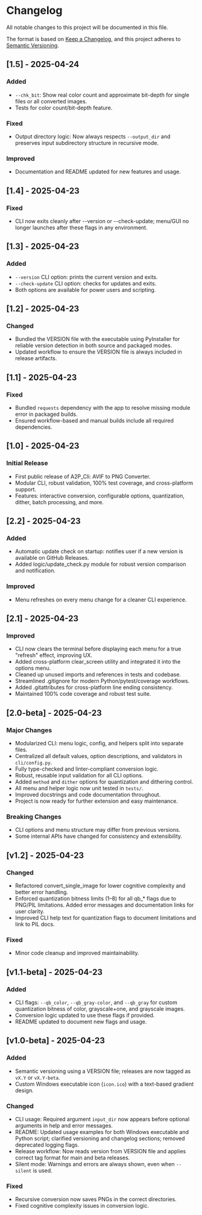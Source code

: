 # Changelog

All notable changes to this project will be documented in this file.

The format is based on [Keep a Changelog](https://keepachangelog.com/en/1.0.0/), and this project adheres to [Semantic Versioning](https://semver.org/spec/v2.0.0/).

## [1.5] - 2025-04-24
### Added
- `--chk_bit`: Show real color count and approximate bit-depth for single files or all converted images.
- Tests for color count/bit-depth feature.

### Fixed
- Output directory logic: Now always respects `--output_dir` and preserves input subdirectory structure in recursive mode.

### Improved
- Documentation and README updated for new features and usage.

## [1.4] - 2025-04-23
### Fixed
- CLI now exits cleanly after --version or --check-update; menu/GUI no longer launches after these flags in any environment.

## [1.3] - 2025-04-23
### Added
- `--version` CLI option: prints the current version and exits.
- `--check-update` CLI option: checks for updates and exits.
- Both options are available for power users and scripting.

## [1.2] - 2025-04-23
### Changed
- Bundled the VERSION file with the executable using PyInstaller for reliable version detection in both source and packaged modes.
- Updated workflow to ensure the VERSION file is always included in release artifacts.

## [1.1] - 2025-04-23
### Fixed
- Bundled `requests` dependency with the app to resolve missing module error in packaged builds.
- Ensured workflow-based and manual builds include all required dependencies.

## [1.0] - 2025-04-23
### Initial Release
- First public release of A2P_Cli: AVIF to PNG Converter.
- Modular CLI, robust validation, 100% test coverage, and cross-platform support.
- Features: interactive conversion, configurable options, quantization, dither, batch processing, and more.

## [2.2] - 2025-04-23
### Added
- Automatic update check on startup: notifies user if a new version is available on GitHub Releases.
- Added logic/update_check.py module for robust version comparison and notification.

### Improved
- Menu refreshes on every menu change for a cleaner CLI experience.

## [2.1] - 2025-04-23
### Improved
- CLI now clears the terminal before displaying each menu for a true "refresh" effect, improving UX.
- Added cross-platform clear_screen utility and integrated it into the options menu.
- Cleaned up unused imports and references in tests and codebase.
- Streamlined .gitignore for modern Python/pytest/coverage workflows.
- Added .gitattributes for cross-platform line ending consistency.
- Maintained 100% code coverage and robust test suite.

## [2.0-beta] - 2025-04-23
### Major Changes
- Modularized CLI: menu logic, config, and helpers split into separate files.
- Centralized all default values, option descriptions, and validators in `cli/config.py`.
- Fully type-checked and linter-compliant conversion logic.
- Robust, reusable input validation for all CLI options.
- Added `method` and `dither` options for quantization and dithering control.
- All menu and helper logic now unit tested in `tests/`.
- Improved docstrings and code documentation throughout.
- Project is now ready for further extension and easy maintenance.

### Breaking Changes
- CLI options and menu structure may differ from previous versions.
- Some internal APIs have changed for consistency and extensibility.

## [v1.2] - 2025-04-23

### Changed
- Refactored convert_single_image for lower cognitive complexity and better error handling.
- Enforced quantization bitness limits (1–8) for all qb_* flags due to PNG/PIL limitations. Added error messages and documentation links for user clarity.
- Improved CLI help text for quantization flags to document limitations and link to PIL docs.

### Fixed
- Minor code cleanup and improved maintainability.

## [v1.1-beta] - 2025-04-23

### Added
- CLI flags: `--qb_color`, `--qb_gray-color`, and `--qb_gray` for custom quantization bitness of color, grayscale+one, and grayscale images.
- Conversion logic updated to use these flags if provided.
- README updated to document new flags and usage.

## [v1.0-beta] - 2025-04-23

### Added
- Semantic versioning using a VERSION file; releases are now tagged as `vX.Y` or `vX.Y-beta`.
- Custom Windows executable icon (`icon.ico`) with a text-based gradient design.

### Changed
- CLI usage: Required argument `input_dir` now appears before optional arguments in help and error messages.
- README: Updated usage examples for both Windows executable and Python script; clarified versioning and changelog sections; removed deprecated logging flags.
- Release workflow: Now reads version from VERSION file and applies correct tag format for main and beta releases.
- Silent mode: Warnings and errors are always shown, even when `--silent` is used.

### Fixed
- Recursive conversion now saves PNGs in the correct directories.
- Fixed cognitive complexity issues in conversion logic.
